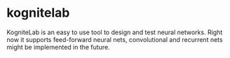 # kognitelab
KogniteLab is an easy to use tool to design and test neural networks.
Right now it supports feed-forward neural nets, convolutional and
recurrent nets might be implemented in the future.
